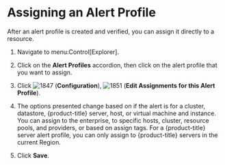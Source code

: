 # Assigning an Alert Profile

After an alert profile is created and verified, you can assign it
directly to a resource.

1.  Navigate to menu:Control\[Explorer\].

2.  Click on the **Alert Profiles** accordion, then click on the alert
    profile that you want to assign.

3.  Click ![1847](1847.png) (**Configuration**), ![1851](1851.png)
    (**Edit Assignments for this Alert Profile**).

4.  The options presented change based on if the alert is for a cluster,
    datastore, {product-title} server, host, or virtual machine and
    instance. You can assign to the enterprise, to specific hosts,
    cluster, resource pools, and providers, or based on assign tags. For
    a {product-title} server alert profile, you can only assign to
    {product-title} servers in the current Region.

5.  Click **Save**.
